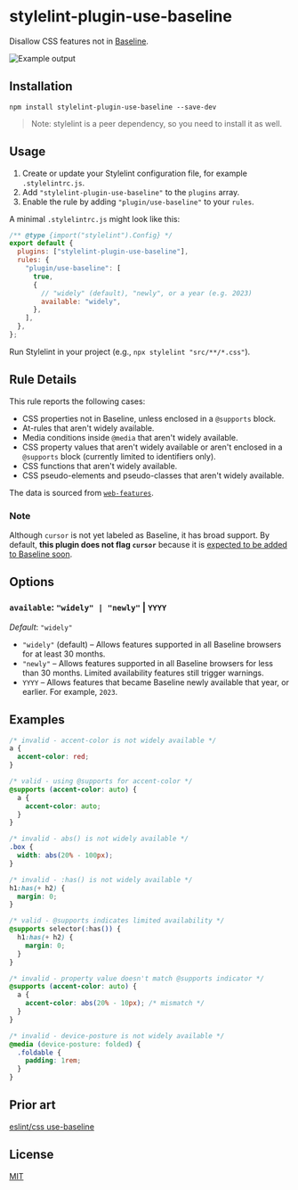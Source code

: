 # stylelint-plugin-use-baseline

Disallow CSS features not in [Baseline](https://web.dev/baseline).

![Example output](https://github.com/user-attachments/assets/8c66b5ce-ec20-4641-bec3-41b784244277)

## Installation

```shell
npm install stylelint-plugin-use-baseline --save-dev
```

> Note: stylelint is a peer dependency, so you need to install it as well.

## Usage

1. Create or update your Stylelint configuration file, for example `.stylelintrc.js`.
2. Add `"stylelint-plugin-use-baseline"` to the `plugins` array.
3. Enable the rule by adding `"plugin/use-baseline"` to your `rules`.

A minimal `.stylelintrc.js` might look like this:

```js
/** @type {import("stylelint").Config} */
export default {
  plugins: ["stylelint-plugin-use-baseline"],
  rules: {
    "plugin/use-baseline": [
      true,
      {
        // "widely" (default), "newly", or a year (e.g. 2023)
        available: "widely",
      },
    ],
  },
};
```

Run Stylelint in your project (e.g., `npx stylelint "src/**/*.css"`).

## Rule Details

This rule reports the following cases:

- CSS properties not in Baseline, unless enclosed in a `@supports` block.
- At-rules that aren't widely available.
- Media conditions inside `@media` that aren't widely available.
- CSS property values that aren't widely available or aren't enclosed in a `@supports` block (currently limited to identifiers only).
- CSS functions that aren't widely available.
- CSS pseudo-elements and pseudo-classes that aren't widely available.

The data is sourced from [`web-features`](https://npmjs.com/package/web-features).

### Note

Although `cursor` is not yet labeled as Baseline, it has broad support. By default, **this plugin does not flag `cursor`** because it is [expected to be added to Baseline soon](https://github.com/web-platform-dx/web-features/issues/1038).

## Options

### `available`: `"widely" | "newly"` | `YYYY`

_Default_: `"widely"`

- `"widely"` (default) – Allows features supported in all Baseline browsers for at least 30 months.
- `"newly"` – Allows features supported in all Baseline browsers for less than 30 months. Limited availability features still trigger warnings.
- `YYYY` – Allows features that became Baseline newly available that year, or earlier. For example, `2023`.

## Examples

```css
/* invalid - accent-color is not widely available */
a {
  accent-color: red;
}

/* valid - using @supports for accent-color */
@supports (accent-color: auto) {
  a {
    accent-color: auto;
  }
}

/* invalid - abs() is not widely available */
.box {
  width: abs(20% - 100px);
}

/* invalid - :has() is not widely available */
h1:has(+ h2) {
  margin: 0;
}

/* valid - @supports indicates limited availability */
@supports selector(:has()) {
  h1:has(+ h2) {
    margin: 0;
  }
}

/* invalid - property value doesn't match @supports indicator */
@supports (accent-color: auto) {
  a {
    accent-color: abs(20% - 10px); /* mismatch */
  }
}

/* invalid - device-posture is not widely available */
@media (device-posture: folded) {
  .foldable {
    padding: 1rem;
  }
}
```

## Prior art

[eslint/css use-baseline](https://github.com/eslint/css/blob/main/docs/rules/use-baseline.md)

## License

[MIT](LICENSE)
